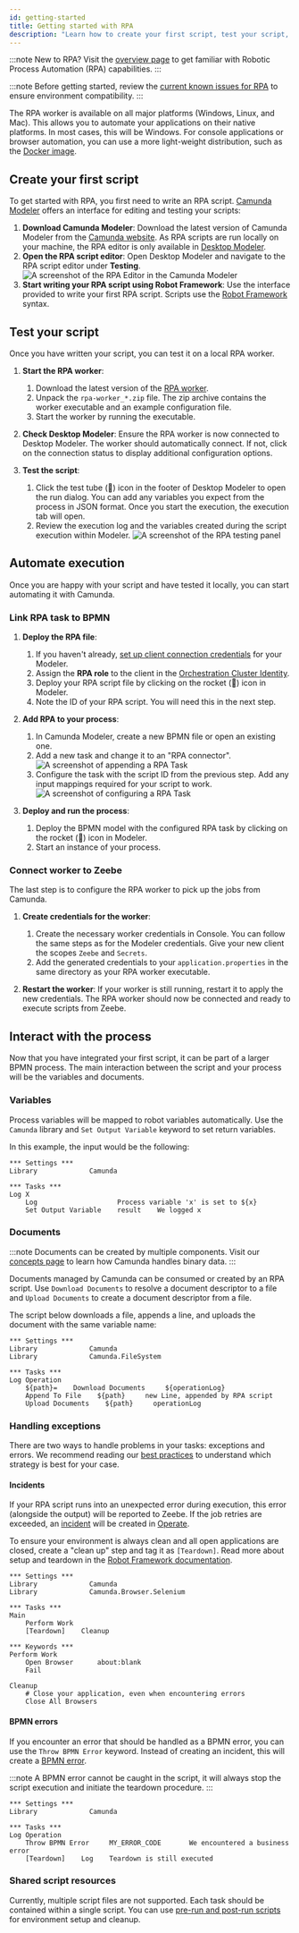 ```yaml
---
id: getting-started
title: Getting started with RPA
description: "Learn how to create your first script, test your script, and automate execution while getting started with RPA."
---
```


:::note
New to RPA? Visit the [overview page](/components/rpa/overview.md) to get familiar with Robotic Process Automation (RPA) capabilities.
:::

:::note
Before getting started, review the [current known issues for RPA](https://github.com/camunda/rpa-worker/discussions/categories/known-issues) to ensure environment compatibility.
:::

The RPA worker is available on all major platforms (Windows, Linux, and Mac). This allows you to automate your applications on their native platforms. In most cases, this will be Windows. For console applications or browser automation, you can use a more light-weight distribution, such as the [Docker image](/self-managed/deployment/docker/docker.md).

## Create your first script

To get started with RPA, you first need to write an RPA script. [Camunda Modeler](/components/modeler/about-modeler.md) offers an interface for editing and testing your scripts:

1. **Download Camunda Modeler**: Download the latest version of Camunda Modeler from the [Camunda website](https://camunda.com/download/modeler/). As RPA scripts are run locally on your machine, the RPA editor is only available in [Desktop Modeler](/components/modeler/desktop-modeler/index.md).
2. **Open the RPA script editor**: Open Desktop Modeler and navigate to the RPA script editor under **Testing**.
   ![A screenshot of the RPA Editor in the Camunda Modeler](img/rpa-editor-initial.png)
3. **Start writing your RPA script using Robot Framework**: Use the interface provided to write your first RPA script. Scripts use the [Robot Framework](https://robotframework.org/) syntax.

## Test your script

Once you have written your script, you can test it on a local RPA worker.

1. **Start the RPA worker**:

   1. Download the latest version of the [RPA worker](https://github.com/camunda/rpa-worker/releases).
   2. Unpack the `rpa-worker_*.zip` file. The zip archive contains the worker executable and an example configuration file.
   3. Start the worker by running the executable.

2. **Check Desktop Modeler**: Ensure the RPA worker is now connected to Desktop Modeler. The worker should automatically connect. If not, click on the connection status to display additional configuration options.

3. **Test the script**:
   1. Click the test tube (🧪) icon in the footer of Desktop Modeler to open the run dialog. You can add any variables you expect from the process in JSON format. Once you start the execution, the execution tab will open.
   2. Review the execution log and the variables created during the script execution within Modeler.
      ![A screenshot of the RPA testing panel](img/rpa-editor-results.png)

## Automate execution

Once you are happy with your script and have tested it locally, you can start automating it with Camunda.

### Link RPA task to BPMN

1. **Deploy the RPA file**:

   1. If you haven't already, [set up client connection credentials](/components/console/manage-clusters/manage-api-clients.md#create-a-client) for your Modeler.
   2. Assign the **RPA role** to the client in the [Orchestration Cluster Identity](../identity/role.md#assign-client-to-a-role).
   3. Deploy your RPA script file by clicking on the rocket (🚀) icon in Modeler.
   4. Note the ID of your RPA script. You will need this in the next step.

2. **Add RPA to your process**:

   1. In Camunda Modeler, create a new BPMN file or open an existing one.
   2. Add a new task and change it to an "RPA connector".
      ![A screenshot of appending a RPA Task](img/create-new-task.png)
   3. Configure the task with the script ID from the previous step. Add any input mappings required for your script to work.
      ![A screenshot of configuring a RPA Task](img/rpa-task-configuration.png)

3. **Deploy and run the process**:
   1. Deploy the BPMN model with the configured RPA task by clicking on the rocket (🚀) icon in Modeler.
   2. Start an instance of your process.

### Connect worker to Zeebe

The last step is to configure the RPA worker to pick up the jobs from Camunda.

1. **Create credentials for the worker**:

   1. Create the necessary worker credentials in Console. You can follow the same steps as for the Modeler credentials. Give your new client the scopes `Zeebe` and `Secrets`.
   2. Add the generated credentials to your `application.properties` in the same directory as your RPA worker executable.

2. **Restart the worker**: If your worker is still running, restart it to apply the new credentials. The RPA worker should now be connected and ready to execute scripts from Zeebe.

## Interact with the process

Now that you have integrated your first script, it can be part of a larger BPMN process. The main interaction between the script and your process will be the variables and documents.

### Variables

Process variables will be mapped to robot variables automatically. Use the `Camunda` library and `Set Output Variable` keyword to set return variables.

In this example, the input would be the following:

```Robot
*** Settings ***
Library             Camunda

*** Tasks ***
Log X
    Log                    Process variable 'x' is set to ${x}
    Set Output Variable    result    We logged x
```

### Documents

:::note
Documents can be created by multiple components. Visit our [concepts page](/components/document-handling/getting-started.md) to learn how Camunda handles binary data.
:::

Documents managed by Camunda can be consumed or created by an RPA script. Use `Download Documents` to resolve a document descriptor to a file and `Upload Documents` to create a document descriptor from a file.

The script below downloads a file, appends a line, and uploads the document with the same variable name:

```Robot
*** Settings ***
Library             Camunda
Library             Camunda.FileSystem

*** Tasks ***
Log Operation
    ${path}=    Download Documents     ${operationLog}
    Append To File    ${path}     new Line, appended by RPA script
    Upload Documents    ${path}     operationLog
```

### Handling exceptions

There are two ways to handle problems in your tasks: exceptions and errors. We recommend reading our [best practices](/components/best-practices/development/dealing-with-problems-and-exceptions.md) to understand which strategy is best for your case.

#### Incidents

If your RPA script runs into an unexpected error during execution, this error (alongside the output) will be reported to Zeebe. If the job retries are exceeded, an [incident](/components/concepts/incidents.md) will be created in [Operate](/components/operate/operate-introduction.md).

To ensure your environment is always clean and all open applications are closed, create a "clean up" step and tag it as `[Teardown]`. Read more about setup and teardown in the [Robot Framework documentation](https://robotframework.org/robotframework/latest/RobotFrameworkUserGuide.html#user-keyword-setup-and-teardown).

```
*** Settings ***
Library             Camunda
Library             Camunda.Browser.Selenium

*** Tasks ***
Main
    Perform Work
    [Teardown]    Cleanup

*** Keywords ***
Perform Work
    Open Browser      about:blank
    Fail

Cleanup
    # Close your application, even when encountering errors
    Close All Browsers
```

#### BPMN errors

If you encounter an error that should be handled as a BPMN error, you can use the `Throw BPMN Error` keyword. Instead of creating an incident, this will create a [BPMN error](/components/best-practices/development/dealing-with-problems-and-exceptions.md#handling-errors-on-the-process-level).

:::note
A BPMN error cannot be caught in the script, it will always stop the script execution and initiate the teardown procedure.
:::

```robot
*** Settings ***
Library             Camunda

*** Tasks ***
Log Operation
    Throw BPMN Error     MY_ERROR_CODE       We encountered a business error
    [Teardown]    Log    Teardown is still executed
```

### Shared script resources

Currently, multiple script files are not supported. Each task should be contained within a single script. You can use [pre-run and post-run scripts](components/rpa/production.md#pre--and-post-run-scripts) for environment setup and cleanup.
